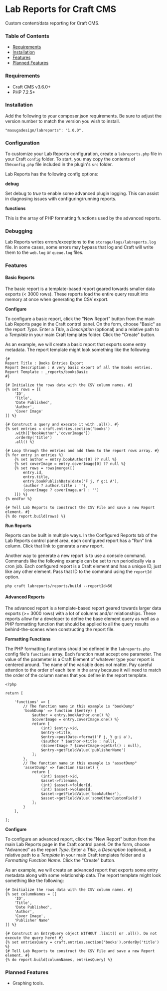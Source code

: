 # Lab Reports for Craft CMS

Custom content/data reporting for Craft CMS.

### Table of Contents

- [Requirements](#requirements)
- [Installation](#installation)
- [Features](#features)
- [Planned Features](#planned-features)

### Requirements

* Craft CMS v3.6.0+
* PHP 7.2.5+

### Installation

Add the following to your composer.json requirements. Be sure to adjust the version number to match the version you wish to install.

```
"masugadesign/labreports": "1.0.0",
```

### Configuration

To customize your Lab Reports configuration, create a `labreports.php` file in your Craft `config` folder. To start, you may copy the contents of the`config.php` file included in the plugin's `src` folder.

Lab Reports has the following config options:

**debug**

Set debug to _true_ to enable some advanced plugin logging. This can assist in diagnosing issues with configuring/running reports.

**functions**

This is the array of PHP formatting functions used by the advanced reports.

### Debugging

Lab Reports writes errors/exceptions to the `storage/logs/labreports.log` file. In some cases, some errors may bypass that log and Craft will write them to the `web.log` or `queue.log` files.

### Features

#### Basic Reports

The basic report is a template-based report geared towards smaller data exports (< 3000 rows). These reports load the entire query result into memory at once when generating the CSV export.

**Configure**

To configure a basic report, click the "New Report" button from the main Lab Reports page in the Craft control panel. On the form, choose "Basic" as the report _Type_. Enter a _Title_, a _Description_ (optional) and a relative path to a _Template_ in your main Craft templates folder. Click the "Create" button.

As an example, we will create a basic report that exports some entry metadata. The report template might look something like the following:

```
{#
Report Title : Books Entries Export
Report Description : A very basic export of all the Books entries.
Report Template : _reports/booksBasic
#}

{# Initialize the rows data with the CSV column names. #}
{% set rows = [[
	'ID',
	'Title',
	'Date Published',
	'Author',
	'Cover Image'
]] %}

{# Construct a query and execute it with .all(). #}
{% set entries = craft.entries.section('books')
	.with(['bookAuthor','coverImage'])
	.orderBy('title')
	.all() %}

{# Loop through the entries and add them to the report rows array. #}
{% for entry in entries %}
	{% set author = entry.bookAuthor[0] ?? null %}
	{% set coverImage = entry.coverImage[0] ?? null %}
	{% set rows = rows|merge([[
		entry.id,
		entry.title,
		entry.bookPublishDate|date('F j, Y g:i A'),
		(author ? author.title : ''),
		(coverImage ? coverImage.url : '')
	]]) %}
{% endfor %}

{# Tell Lab Reports to construct the CSV File and save a new Report element. #}
{% do report.build(rows) %}
```

**Run Reports**

Reports can be built in multiple ways. In the Configured Reports tab of the Lab Reports control panel area, each configured report has a "Run" link column. Click that link to generate a new report.

Another way to generate a new report is to use a console command. Commands like the following example can be set to run periodically via a cron job. Each configured report is a Craft element and has a unique ID, just like any other element. Pass that ID to the command using the `reportId` option.

```
php craft labreports/reports/build --reportId=50
```

#### Advanced Reports

The advanced report is a template-based report geared towards larger data exports (>= 3000 rows) with a lot of columns and/or relationships. These reports allow for a developer to define the base element query as well as a PHP formatting function that should be applied to all the query results behind-the-scenes when constructing the report file.

**Formatting Functions**

The PHP formatting functions should be defined in the `labreports.php` config file's `functions` array. Each function must accept one parameter. The value of the parameter is a Craft Element of whatever type your report is centered around. The name of the variable does not matter. Pay careful attention to the order of each item in the array because it will need to match the order of the column names that you define in the report template.

```
<?php

return [

	'functions' => [
		// The function name in this example is "bookDump"
		'bookDump' => function ($entry) {
			$author = entry.bookAuthor.one() %}
			$coverImage = entry.coverImage.one() %}
			return [
				(int) $entry->id,
				$entry->title,
				$entry->postDate->format('F j, Y g:i a'),
				($author ? $author->title : null),
				($coverImage ? $coverImage->getUrl() : null),
				$entry->getFieldValue('publisherName')
			];
		},
		// The function name in this example is "assetDump"
		'assetDump' => function ($asset) {
			return [
				(int) $asset->id,
				$asset->filename,
				(int) $asset->folderId,
				(int) $asset->volumeId,
				$asset->getFieldValue('bookAuthor'),
				$asset->getFieldValue('someOtherCustomField')
			];
		}
	],

];
```

**Configure**

To configure an advanced report, click the "New Report" button from the main Lab Reports page in the Craft control panel. On the form, choose "Advanced" as the report _Type_. Enter a _Title_, a _Description_ (optional), a relative path to a _Template_ in your main Craft templates folder and a _Formatting Function Name_. Click the "Create" button.

As an example, we will create an advanced report that exports some entry metadata along with some relationship data. The report template might look something like the following:

```
{# Initialize the rows data with the CSV column names. #}
{% set columnNames = [[
	'ID',
	'Title',
	'Date Published',
	'Author',
	'Cover Image',
	'Publisher Name'
]] %}

{# Construct an EntryQuery object WITHOUT .limit() or .all(). Do not execute the query here! #}
{% set entriesQuery = craft.entries.section('books').orderBy('title') %}
{# Tell Lab Reports to construct the CSV File and save a new Report element. #}
{% do report.build(columnNames, entriesQuery) %}
```

### Planned Features

- Graphing tools.
